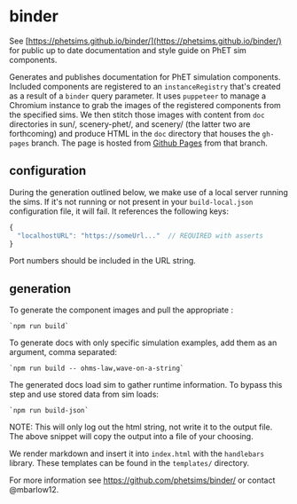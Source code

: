 # binder

See [https://phetsims.github.io/binder/](https://phetsims.github.io/binder/) for public up to date documentation and style guide on PhET sim
components.

Generates and publishes documentation for PhET simulation components. Included components are registered to an `instanceRegistry` that's created as a result of a `binder` query parameter. It uses `puppeteer` to manage a Chromium instance to grab the images of the registered components from the specified sims. We then stitch those images with content from `doc` directories in sun/, scenery-phet/, and scenery/ (the latter two are forthcoming) and produce HTML in the `doc` directory that houses the `gh-pages` branch. The page is hosted from [Github Pages](https://pages.github.com/) from that branch.

## configuration

During the generation outlined below, we make use of a local server running the sims. If it's not running or not present in your `build-local.json` configuration file, it will fail. It references the following keys:

```js
{
  "localhostURL": "https://someUrl..."  // REQUIRED with asserts
}
```
Port numbers should be included in the URL string.

## generation
To generate the component images and pull the appropriate :

    `npm run build`

To generate docs with only specific simulation examples, add them as an argument, comma separated:

    `npm run build -- ohms-law,wave-on-a-string`

The generated docs load sim to gather runtime information. To bypass this step and use stored data from sim loads:

    `npm run build-json`

NOTE: This will only log out the html string, not write it to the output file. The above snippet will copy the output
into a file of your choosing.

We render markdown and insert it into `index.html` with the `handlebars` library. These templates can be found in the `templates/` directory.

For more information see https://github.com/phetsims/binder/ or contact @mbarlow12.